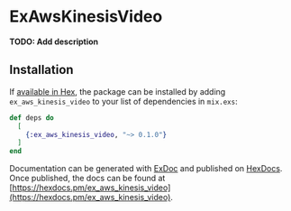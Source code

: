 # ExAwsKinesisVideo

**TODO: Add description**

## Installation

If [available in Hex](https://hex.pm/docs/publish), the package can be installed
by adding `ex_aws_kinesis_video` to your list of dependencies in `mix.exs`:

```elixir
def deps do
  [
    {:ex_aws_kinesis_video, "~> 0.1.0"}
  ]
end
```

Documentation can be generated with [ExDoc](https://github.com/elixir-lang/ex_doc)
and published on [HexDocs](https://hexdocs.pm). Once published, the docs can
be found at [https://hexdocs.pm/ex_aws_kinesis_video](https://hexdocs.pm/ex_aws_kinesis_video).

